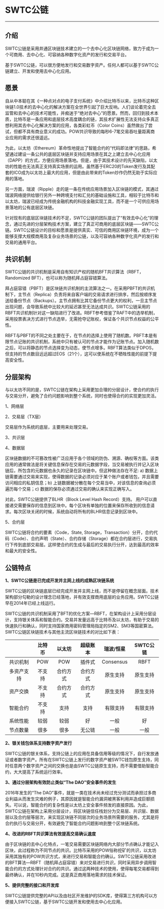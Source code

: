 # SWTC公链

***

## 介绍

SWTC公链是采用井通区块链技术建立的一个去中心化区块链网络，致力于成为一个可商用、去中心化、可容纳各种数字化资产的发行和交易平台。

基于SWTC公链，可以很方便地发行和交易数字资产。任何人都可以基于SWTC公链建立、开发和使用去中心化应用。


## 愿景

自从中本聪在其《一种点对点的电子支付系统》中介绍比特币以来，比特币这种区块链1.0技术的去中心化的解决方案在全世界引起了巨大反响。人们谈论着完全去监管和去中心的技术可能性，并痴迷于“绝对去中心”的愿景。然而，回归到技术本质，比特币是一条应用和底层技术高度耦合的链，其技术扩展性无法支持众多真正想利用其去中心化解决方案的应用，各类彩虹币（Color Coins）虽然做出了尝试，但都不具有商业意义的成功。POW共识导致的每秒6-7笔交易吞吐量距离商业应用的需求还很遥远。

为此，以太坊（Ethereum）革命性地提出了智能合约的“代码即法律”的思路，希望通过建设一条公共的底层区块链并支持应用场景在其之上建立去中心化应用（DAPP）的方式，方便应用场景落地。但是，由于其技术设计的先天缺陷，以太坊的性能也无法真正支持真实场景的运用。虽然基于ERC20的Token发行及其配套的ICO成为以太坊上最大的应用，但是由此带来的Token炒作仍然无助于实际应用的落地。

另一方面，瑞波（Ripple）走的是一条在传统应用场景加入区块链的模式，其通过瑞波网络提供给银行另外一种跨境支付和汇兑的基础设施和工具，相较于比特币和以太坊，瑞波已经成为传统金融机构的科技金融实现工具，而不是一个可供应用场景落地的公有底层区块链。

针对现有的底层区块链技术的不足，SWTC公链的团队提出了“有效去中心化”的理念，通过先进的分层架构技术方案，建立了真正可商用的底层区块链——SWTC公链。SWTC公链设计的目标和愿景是提供真实、可信的商用区块链环境，成为一个能够支撑大规模商用及复杂业务场景的公链，以及可容纳各种数字化资产的发行和交易的通用平台。

## 共识机制

SWTC公链的共识机制是采用自有知识产权的随机BFT共识算法（RBFT，Randomized BFT），也可以称为随机拜占庭容错算法。

拜占庭容错（PBFT）是区块链共识机制的主流算法之一。在采用PBFT的共识机制下，主节点（Replica）负责将来自客户端的交易请求进行排序，然后按顺序发送给备份节点（Backups）。主节点拥有比其它备份节点更大的权利，一旦主节点出现问题，会导致系统中比较大的延迟甚至无法达成共识。SWTC公链采用的RBFT共识机制针对这一缺陷进行了改进。RBFT参考借鉴了RAFT中的选举机制，采用投票表决方式进行节点选举，无需抢夺记账权，保证各个共识节点权益的公平性。

RBFT与PBFT的不同之处主要在于，在节点的选择上使用了随机数。PBFT本是有限节点记账的共识机制，系统中只有被认可的节点才能作为记账节点。加入随机数之后，可以将静态的节点选择变为动态，使节点增多。RBFT算法类似于DPOS，但支持的节点数目远远超过EOS（21个），这可以使系统在不牺牲性能的前提下提高安全性。

## 分层架构

与以太坊不同的是，SWTC公链在架构上采用更加合理的分层设计，使合约的执行与交易分开，避免了合约问题影响到整个系统，同时也使得合约的实现更加灵活。

1、网络层

2、交易层（TX层）

交易层作为系统的底层，主要用来处理交易。

3、共识层

4、数据层

区块链数据的不可篡改性被广泛应用于各个领域的防伪、溯源、确权等方面。该类应用的通常做法是将关键信息保存在交易的元数据字段，当交易被执行并记入区块链后，所包含的元数据也永久的记录在区块链中。但这种做法存在不足: a) 数据上链需要通过交易来实现，使得数据的记录必须对应于某个账户或者钱包，并且需要访问相应的私钥信息；b) 上链数据被分散在每个交易当中，对该信息的查询必须遍历每个交易；c) 数据的保存必须通过交易的确认来实现正确写入。

对此，SWTC公链提供了BLHR（Block Level Hash Record）支持。 用户可以直接递交需要保存的信息到区块中。每个区块有单独的位置来保存所收到的信息请求。每次区块关闭的时候，系统自动将所有的BLHR信息记录到区块中。

5、合约层

SWTC公链将合约的要素（Code，State, Storage，Transaction）分开，合约代码（Code）、合约声明（State）、合约存储（Storage）都在合约层进行，交易执行下传到底部交易层。这样使合约的生成与最后的交易执行分开，达到最高的效率和最大的安全性。

## 公链特点

**1、SWTC公链是已完成开发并主网上线的成熟区块链系统**

SWTC公链的区块链底层已经完成开发并主网上线，而不是停留在概念层面。技术架构部分勾勒的设计理念已经落地，并有效支撑商用底层的业务应用。SWTC公链早在2014年已经上线运行。

SWTC公链的共识机制采用了BFT的优化方案—RBFT，在架构设计上采用分层设计，支持银关体系和智能合约。交易并发量远高于比特币及以太坊，有助于交易的快速执行和确认，同时支持国家商用密码管理局指定的SM2、SM3等国密算法。SWTC公链区块链技术与其他主流区块链技术的对比如下表：

||比特币|以太坊|超级账本|瑞波/恒星|SWTC公链
:-:|:-:|:-:|:-:|:-:|:-:
共识机制|POW|POW|插件式|Consensus|RBFT
多资产支持|不支持|合约方式|合约方式|原生支持|原生支持
资产交换|不支持|合约方式|合约方式|原生支持|原生支持
智能合约|不支持|支持|支持|有限支持|有限支持
系统性能|较弱|较弱|好|一般|好
节点数量|很多|很多|无公链|一般|一般

**2、银关钱包体系支持数字资产发行**

SWTC公链的银关体系，支持公链上的应用在具备信用等级的情况下，自行发放通证或者数字资产。所有在SWTC公链上发行的数字资产被SWTC钱包原生支持，同时任意两个数字资产之间的交换也是由SWTC公链原生支持，而不需要借助智能合约，大大提高了系统运行效率。

**3、通过分层架构有效防止类似“The DAO”安全事件的发生**

2016年发生的“The DAO”事件，就是一类在技术尚未经过充分测试而承担过多商业利益从而发生灾难的例子，其原因就是智能合约漏洞被黑客利用并造成巨额损失。可以说，智能合约的复杂性是以太坊上安全事件频发的直接原因。为此，SWTC公链在架构上采用分层设计，将区块链信任栈划分为交易层、共识层、数据层以及合约层等层次，来实现区块链不同层次的业务场景所需要的服务，尤其是将合约执行与交易分开，有效避免了智能合约问题影响到整个区块链系统。

**4、改进的RBFT共识算法有效提高交易确认速度**

由于区块链的去中心化特点，一笔交易需要区块链网络内大部分节点确认才能记入区块，此过程称为不同节点的共识。比特币采用的POW俗称挖矿的共识，以太坊采用其独有的POW共识方式，来进行交易和智能合约确认。SWTC公链采用改进的BFT算法—RBFT（随机拜占庭容错）来对交易进行共识，同时采用异步调用智能合约的方式处理针对合约的共识。通过这两种技术的使用，使得每笔交易都得到最终确认，并在10秒内完成。这是真正商用落地需求的技术保证。

**5、提供完整的接口和开发库**

SWTC公链提供完整的API以及由社区开发维护的SDK库，使得第三方机构可以方便接入SWTC公链，基于SWTC公链开发和使用去中心化应用。
